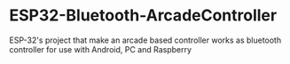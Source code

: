 # ESP32-Bluetooth-ArcadeController
ESP-32's project that make an arcade based controller works as bluetooth controller for use with Android, PC and Raspberry
